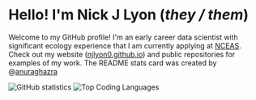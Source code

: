 # Hello! I'm Nick J Lyon (_they / them_)

Welcome to my GitHub profile! I'm an early career data scientist with significant ecology experience that I am currently applying at [NCEAS](https://www.nceas.ucsb.edu/). Check out my website ([njlyon0.github.io](https://njlyon0.github.io/)) and public repositories for examples of my work. The README stats card was created by \@[anuraghazra](https://github.com/anuraghazra/github-readme-stats)

![GitHub statistics](https://github-readme-stats.vercel.app/api?username=njlyon0&theme=jolly&rank_icon=github&hide=issues,contribs) ![Top Coding Languages](https://github-readme-stats.vercel.app/api/top-langs/?username=njlyon0&langs_count=6&theme=jolly&layout=compact)

<!--
**njlyon0/njlyon0** is a ✨ _special_ ✨ repository because its `README.md` (this file) appears on your GitHub profile.

- Emoji dictionary: https://gist.github.com/rxaviers/7360908

Here are some ideas to get you started:

- 🔭 I’m currently working on ...
- 🌱 I’m currently learning ...
- 👯 I’m looking to collaborate on ...
- 📫 How to reach me: ...
- ⚡ Fun fact: ...
-->
